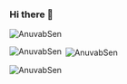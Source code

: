 ### Hi there 👋

<!--
**AnuvabSen/AnuvabSen** is a ✨ _special_ ✨ repository because its `README.md` (this file) appears on your GitHub profile.

Here are some ideas to get you started:

- 🔭 I’m currently working on ...
- 🌱 I’m currently learning ...
- 👯 I’m looking to collaborate on ...
- 🤔 I’m looking for help with ...
- 💬 Ask me about ...
- 📫 How to reach me: ...
- 😄 Pronouns: ...
- ⚡ Fun fact: ...
-->
<p align="left"> <img src="https://komarev.com/ghpvc/?username=AnuvabSen&label=Profile%20views&color=0e75b6&style=flat" alt="AnuvabSen" /> </p>

<p><img align="left" src="https://github-readme-stats.vercel.app/api/top-langs?username=AnuvabSen&show_icons=true&locale=en&layout=compact" alt="AnuvabSen" /></p>

<p>&nbsp;<img align="center" src="https://github-readme-stats.vercel.app/api?username=AnuvabSen&show_icons=true&locale=en" alt="AnuvabSen" /></p>

<p><img align="center" src="https://github-readme-streak-stats.herokuapp.com/?user=AnuvabSen&" alt="AnuvabSen" /></p>
